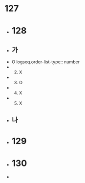 # 127
- # 128
- ## 가
- O
  logseq.order-list-type:: number
- 2. X
- 3. O
- 4. X
- 5. X
- ## 나
- # 129
- # 130
-